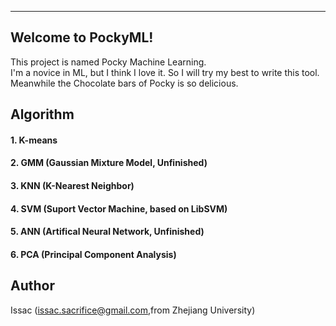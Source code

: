 ----------
Welcome to PockyML!
-----------------

This project is named Pocky Machine Learning.   
I'm a novice in ML, but I think I love it. So I will try my best to write this tool. Meanwhile the Chocolate bars of Pocky is so delicious.


Algorithm 
---------
#### 1. K-means
#### 2. GMM (Gaussian Mixture Model, Unfinished)
#### 3. KNN (K-Nearest Neighbor)
#### 4. SVM (Suport Vector Machine, based on LibSVM)
#### 5. ANN (Artifical Neural Network, Unfinished)
#### 6. PCA (Principal Component Analysis)

Author 
------

Issac (issac.sacrifice@gmail.com,from Zhejiang University)
